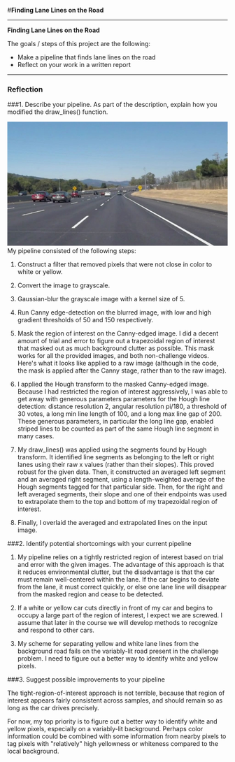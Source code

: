 #**Finding Lane Lines on the Road** 

---

**Finding Lane Lines on the Road**

The goals / steps of this project are the following:
* Make a pipeline that finds lane lines on the road
* Reflect on your work in a written report

---

### Reflection

###1. Describe your pipeline. As part of the description, explain how you modified the draw_lines() function.

![alt text](./test_images/solidWhiteCurve.jpg)
My pipeline consisted of the following steps:

1.  Construct a filter that removed pixels that were not close in color to white or yellow.

2.  Convert the image to grayscale.

3.  Gaussian-blur the grayscale image with a kernel size of 5.

4.  Run Canny edge-detection on the blurred image, with low and high gradient thresholds of 50 and 150 respectively.

5.  Mask the region of interest on the Canny-edged image.  I did a decent amount of trial and error to figure out a trapezoidal region of interest that masked out as much background clutter as possible.  This mask works for all the provided images, and both non-challenge videos.  Here's what it looks like applied to a raw image (although in the code, the mask is applied after the Canny stage, rather than to the raw image).

6.  I applied the Hough transform to the masked Canny-edged image.  Because I had restricted the region of interest aggressively, I was able to get away with generous parameters parameters for the Hough line detection:  distance resolution 2, angular resolution pi/180, a threshold of 30 votes, a long min line length of 100, and a long max line gap of 200.  These generous parameters, in particular the long line gap, enabled striped lines to be counted as part of the same Hough line segment in many cases.

7.  My draw_lines() was applied using the segments found by Hough transform.  It identified line segments as belonging to the left or right lanes using their raw x values (rather than their slopes).  This proved robust for the given data.  Then, it constructed an averaged left segment and an averaged right segment, using a length-weighted average of the Hough segments tagged for that particular side.  Then, for the right and left averaged segments, their slope and one of their endpoints was used to extrapolate them to the top and bottom of my trapezoidal region of interest.  

8.  Finally, I overlaid the averaged and extrapolated lines on the input image.


###2. Identify potential shortcomings with your current pipeline

1.  My pipeline relies on a tightly restricted region of interest based on trial and error with the given images.  The advantage of this approach is that it reduces environmental clutter, but the disadvantage is that the car must remain well-centered within the lane.  If the car begins to deviate from the lane, it must correct quickly, or else one lane line will disappear from the masked region and cease to be detected.

2.  If a white or yellow car cuts directly in front of my car and begins to occupy a large part of the region of interest, I expect we are screwed.  I assume that later in the course we will develop methods to recognize and respond to other cars.

3.  My scheme for separating yellow and white lane lines from the background road fails on the variably-lit road present in the challenge problem.  I need to figure out a better way to identify white and yellow pixels. 

###3. Suggest possible improvements to your pipeline

The tight-region-of-interest approach is not terrible, because that region of interest appears fairly consistent across samples, and should remain so as long as the car drives precisely.

For now, my top priority is to figure out a better way to identify white and yellow pixels, especially on a variably-lit background.  Perhaps color information could be combined with some information from nearby pixels to tag pixels with "relatively" high yellowness or whiteness compared to the local background.


